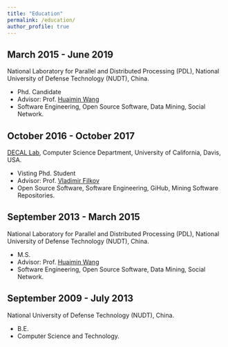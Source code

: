 ```yaml
---
title: "Education"
permalink: /education/
author_profile: true
---
```


## March 2015 - June 2019
National Laboratory for Parallel and Distributed Processing (PDL), National University of Defense Technology (NUDT), China.
* Phd. Candidate
* Advisor: Prof. [Huaimin Wang](https://dblp.uni-trier.de/pers/hd/w/Wang:Huaimin)
* Software Engineering, Open Source Software, Data Mining, Social Network. 

## October 2016 - October 2017
[DECAL Lab](https://decallab.cs.ucdavis.edu), Computer Science Department, University of California, Davis, USA.
* Visting Phd. Student
* Advisor: Prof. [Vladimir Filkov](http://web.cs.ucdavis.edu/~filkov)
* Open Source Software, Software Engineering, GiHub, Mining Software Repositories.

## September 2013 - March 2015
National Laboratory for Parallel and Distributed Processing (PDL), National University of Defense Technology (NUDT), China. 
* M.S. 
* Advisor: Prof. [Huaimin Wang](https://dblp.uni-trier.de/pers/hd/w/Wang:Huaimin)
* Software Engineering, Open Source Software, Data Mining, Social Network. 

## September 2009 - July 2013
National University of Defense Technology (NUDT), China. 
* B.E. 
* Computer Science and Technology.